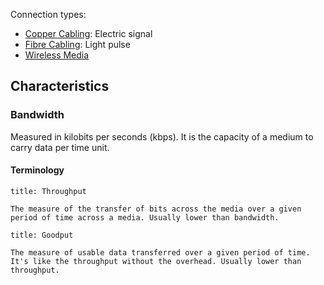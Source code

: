 Connection types:

- [Copper Cabling](https://github.com/Nikkofelis/Corso_IT/blob/6b60b7179c5b9f22de97bee7e6e8652752e9c2c3/6.%20Fondamento%20di%20networking%20e%20tecnologie%20TCP-IP/Model%20Layers/Copper%20Cabling.md): Electric signal
- [Fibre Cabling](https://github.com/Nikkofelis/Corso_IT/blob/6b60b7179c5b9f22de97bee7e6e8652752e9c2c3/6.%20Fondamento%20di%20networking%20e%20tecnologie%20TCP-IP/Model%20Layers/Fibre%20Cabling.md): Light pulse
- [Wireless Media](https://github.com/Nikkofelis/Corso_IT/blob/6b60b7179c5b9f22de97bee7e6e8652752e9c2c3/6.%20Fondamento%20di%20networking%20e%20tecnologie%20TCP-IP/Model%20Layers/Wireless%20Media.md)

## Characteristics

### Bandwidth

Measured in kilobits per seconds (kbps). It is the capacity of a medium to carry data per time unit.

#### Terminology

```ad-abstract
title: Throughput

The measure of the transfer of bits across the media over a given period of time across a media. Usually lower than bandwidth.
```

```ad-abstract
title: Goodput

The measure of usable data transferred over a given period of time. It's like the throughput without the overhead. Usually lower than throughput.
```
